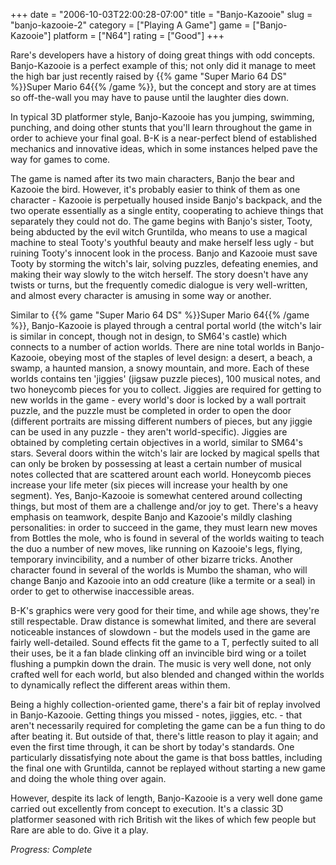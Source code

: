 +++
date = "2006-10-03T22:00:28-07:00"
title = "Banjo-Kazooie"
slug = "banjo-kazooie-2"
category = ["Playing A Game"]
game = ["Banjo-Kazooie"]
platform = ["N64"]
rating = ["Good"]
+++

Rare's developers have a history of doing great things with odd concepts. Banjo-Kazooie is a perfect example of this; not only did it manage to meet the high bar just recently raised by {{% game "Super Mario 64 DS" %}}Super Mario 64{{% /game %}}, but the concept and story are at times so off-the-wall you may have to pause until the laughter dies down.

In typical 3D platformer style, Banjo-Kazooie has you jumping, swimming, punching, and doing other stunts that you'll learn throughout the game in order to achieve your final goal. B-K is a near-perfect blend of established mechanics and innovative ideas, which in some instances helped pave the way for games to come.

The game is named after its two main characters, Banjo the bear and Kazooie the bird. However, it's probably easier to think of them as one character - Kazooie is perpetually housed inside Banjo's backpack, and the two operate essentially as a single entity, cooperating to achieve things that separately they could not do. The game begins with Banjo's sister, Tooty, being abducted by the evil witch Gruntilda, who means to use a magical machine to steal Tooty's youthful beauty and make herself less ugly - but ruining Tooty's innocent look in the process. Banjo and Kazooie must save Tooty by storming the witch's lair, solving puzzles, defeating enemies, and making their way slowly to the witch herself. The story doesn't have any twists or turns, but the frequently comedic dialogue is very well-written, and almost every character is amusing in some way or another.

Similar to {{% game "Super Mario 64 DS" %}}Super Mario 64{{% /game %}}, Banjo-Kazooie is played through a central portal world (the witch's lair is similar in concept, though not in design, to SM64's castle) which connects to a number of action worlds. There are nine total worlds in Banjo-Kazooie, obeying most of the staples of level design: a desert, a beach, a swamp, a haunted mansion, a snowy mountain, and more. Each of these worlds contains ten 'jiggies' (jigsaw puzzle pieces), 100 musical notes, and two honeycomb pieces for you to collect. Jiggies are required for getting to new worlds in the game - every world's door is locked by a wall portrait puzzle, and the puzzle must be completed in order to open the door (different portraits are missing different numbers of pieces, but any jiggie can be used in any puzzle - they aren't world-specific). Jiggies are obtained by completing certain objectives in a world, similar to SM64's stars. Several doors within the witch's lair are locked by magical spells that can only be broken by possessing at least a certain number of musical notes collected that are scattered arount each world. Honeycomb pieces increase your life meter (six pieces will increase your health by one segment). Yes, Banjo-Kazooie is somewhat centered around collecting things, but most of them are a challenge and/or joy to get. There's a heavy emphasis on teamwork, despite Banjo and Kazooie's mildly clashing personalities: in order to succeed in the game, they must learn new moves from Bottles the mole, who is found in several of the worlds waiting to teach the duo a number of new moves, like running on Kazooie's legs, flying, temporary invincibility, and a number of other bizarre tricks. Another character found in several of the worlds is Mumbo the shaman, who will change Banjo and Kazooie into an odd creature (like a termite or a seal) in order to get to otherwise inaccessible areas.

B-K's graphics were very good for their time, and while age shows, they're still respectable. Draw distance is somewhat limited, and there are several noticeable instances of slowdown - but the models used in the game are fairly well-detailed. Sound effects fit the game to a T, perfectly suited to all their uses, be it a fan blade clinking off an invincible bird wing or a toilet flushing a pumpkin down the drain. The music is very well done, not only crafted well for each world, but also blended and changed within the worlds to dynamically reflect the different areas within them.

Being a highly collection-oriented game, there's a fair bit of replay involved in Banjo-Kazooie. Getting things you missed - notes, jiggies, etc. - that aren't necessarily required for completing the game can be a fun thing to do after beating it. But outside of that, there's little reason to play it again; and even the first time through, it can be short by today's standards. One particularly dissatisfying note about the game is that boss battles, including the final one with Gruntilda, cannot be replayed without starting a new game and doing the whole thing over again.

However, despite its lack of length, Banjo-Kazooie is a very well done game carried out excellently from concept to execution. It's a classic 3D platformer seasoned with rich British wit the likes of which few people but Rare are able to do. Give it a play.

<i>Progress: Complete</i>